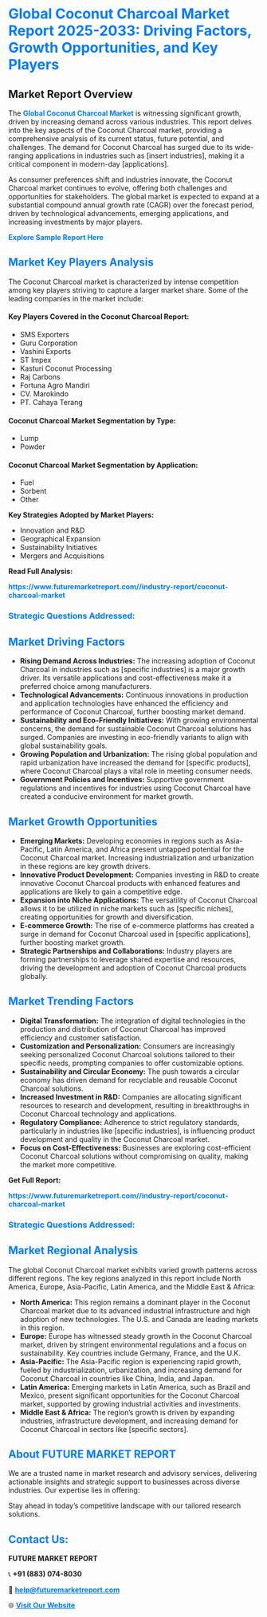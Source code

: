 <h1 style="color: #007BFF;">Global Coconut Charcoal Market Report 2025-2033: Driving Factors, Growth Opportunities, and Key Players</h1>

<section id="overview">
<h2>Market Report Overview</h2>
<p>The <a href="https://www.futuremarketreport.com//industry-report/coconut-charcoal-market" style="color: #007BFF; text-decoration: none;"><strong>Global Coconut Charcoal Market</strong></a> is witnessing significant growth, driven by increasing demand across various industries. This report delves into the key aspects of the Coconut Charcoal market, providing a comprehensive analysis of its current status, future potential, and challenges. The demand for Coconut Charcoal has surged due to its wide-ranging applications in industries such as [insert industries], making it a critical component in modern-day [applications].</p>
<p>As consumer preferences shift and industries innovate, the Coconut Charcoal market continues to evolve, offering both challenges and opportunities for stakeholders. The global market is expected to expand at a substantial compound annual growth rate (CAGR) over the forecast period, driven by technological advancements, emerging applications, and increasing investments by major players.</p>
</section>

<section id="overview">
<p><a href="https://www.futuremarketreport.com//request-sample/reportId=52229" style="color: #007BFF; text-decoration: none;"><strong>Explore Sample Report Here</strong></a></p>
</section>

<section id="key-players">
<h2 style="color: #007BFF;">Market Key Players Analysis</h2>
<p>The Coconut Charcoal market is characterized by intense competition among key players striving to capture a larger market share. Some of the leading companies in the market include:</p>
<h4>Key Players Covered in the Coconut Charcoal Report:</h4>
<ul><li>SMS Exporters</li><li>Guru Corporation</li><li>Vashini Exports</li><li>ST Impex</li><li>Kasturi Coconut Processing</li><li>Raj Carbons</li><li>Fortuna Agro Mandiri</li><li>CV. Marokindo</li><li>PT. Cahaya Terang</li></ul>
<h4>Coconut Charcoal Market Segmentation by Type:</h4>
<ul><li>Lump</li><li>Powder</li></ul>

<h4>Coconut Charcoal Market Segmentation by Application:</h4>
<ul><li>Fuel</li><li>Sorbent</li><li>Other</li></ul>
<p><strong>Key Strategies Adopted by Market Players:</strong></p>
<ul>
<li>Innovation and R&D</li>
<li>Geographical Expansion</li>
<li>Sustainability Initiatives</li>
<li>Mergers and Acquisitions</li>
</ul>
</section>

<section>
<p><strong>Read Full Analysis: </strong></p><a href="https://www.futuremarketreport.com//industry-report/coconut-charcoal-market" style="color: #007BFF; text-decoration: none;"><strong>https://www.futuremarketreport.com//industry-report/coconut-charcoal-market</strong></a>
<h3 style="color: #007BFF;">Strategic Questions Addressed:</h3>
</section>

<section id="driving-factors">
<h2 style="color: #007BFF;">Market Driving Factors</h2>
<ul>
<li><strong>Rising Demand Across Industries:</strong> The increasing adoption of Coconut Charcoal in industries such as [specific industries] is a major growth driver. Its versatile applications and cost-effectiveness make it a preferred choice among manufacturers.</li>
<li><strong>Technological Advancements:</strong> Continuous innovations in production and application technologies have enhanced the efficiency and performance of Coconut Charcoal, further boosting market demand.</li>
<li><strong>Sustainability and Eco-Friendly Initiatives:</strong> With growing environmental concerns, the demand for sustainable Coconut Charcoal solutions has surged. Companies are investing in eco-friendly variants to align with global sustainability goals.</li>
<li><strong>Growing Population and Urbanization:</strong> The rising global population and rapid urbanization have increased the demand for [specific products], where Coconut Charcoal plays a vital role in meeting consumer needs.</li>
<li><strong>Government Policies and Incentives:</strong> Supportive government regulations and incentives for industries using Coconut Charcoal have created a conducive environment for market growth.</li>
</ul>
</section>

<section id="growth-opportunities">
<h2 style="color: #007BFF;">Market Growth Opportunities</h2>
<ul>
<li><strong>Emerging Markets:</strong> Developing economies in regions such as Asia-Pacific, Latin America, and Africa present untapped potential for the Coconut Charcoal market. Increasing industrialization and urbanization in these regions are key growth drivers.</li>
<li><strong>Innovative Product Development:</strong> Companies investing in R&D to create innovative Coconut Charcoal products with enhanced features and applications are likely to gain a competitive edge.</li>
<li><strong>Expansion into Niche Applications:</strong> The versatility of Coconut Charcoal allows it to be utilized in niche markets such as [specific niches], creating opportunities for growth and diversification.</li>
<li><strong>E-commerce Growth:</strong> The rise of e-commerce platforms has created a surge in demand for Coconut Charcoal used in [specific applications], further boosting market growth.</li>
<li><strong>Strategic Partnerships and Collaborations:</strong> Industry players are forming partnerships to leverage shared expertise and resources, driving the development and adoption of Coconut Charcoal products globally.</li>
</ul>
</section>

<section id="trending-factors">
<h2 style="color: #007BFF;">Market Trending Factors</h2>
<ul>
<li><strong>Digital Transformation:</strong> The integration of digital technologies in the production and distribution of Coconut Charcoal has improved efficiency and customer satisfaction.</li>
<li><strong>Customization and Personalization:</strong> Consumers are increasingly seeking personalized Coconut Charcoal solutions tailored to their specific needs, prompting companies to offer customizable options.</li>
<li><strong>Sustainability and Circular Economy:</strong> The push towards a circular economy has driven demand for recyclable and reusable Coconut Charcoal solutions.</li>
<li><strong>Increased Investment in R&D:</strong> Companies are allocating significant resources to research and development, resulting in breakthroughs in Coconut Charcoal technology and applications.</li>
<li><strong>Regulatory Compliance:</strong> Adherence to strict regulatory standards, particularly in industries like [specific industries], is influencing product development and quality in the Coconut Charcoal market.</li>
<li><strong>Focus on Cost-Effectiveness:</strong> Businesses are exploring cost-efficient Coconut Charcoal solutions without compromising on quality, making the market more competitive.</li>
</ul>
</section>

<section>
<p><strong>Get Full Report: </strong></p><a href="https://www.futuremarketreport.com//industry-report/coconut-charcoal-market" style="color: #007BFF; text-decoration: none;"><strong>https://www.futuremarketreport.com//industry-report/coconut-charcoal-market</strong></a>
<h3 style="color: #007BFF;">Strategic Questions Addressed:</h3>
</section>


<section id="regional-analysis">
<h2 style="color: #007BFF;">Market Regional Analysis</h2>
<p>The global Coconut Charcoal market exhibits varied growth patterns across different regions. The key regions analyzed in this report include North America, Europe, Asia-Pacific, Latin America, and the Middle East & Africa:</p>
<ul>
<li><strong>North America:</strong> This region remains a dominant player in the Coconut Charcoal market due to its advanced industrial infrastructure and high adoption of new technologies. The U.S. and Canada are leading markets in this region.</li>
<li><strong>Europe:</strong> Europe has witnessed steady growth in the Coconut Charcoal market, driven by stringent environmental regulations and a focus on sustainability. Key countries include Germany, France, and the U.K.</li>
<li><strong>Asia-Pacific:</strong> The Asia-Pacific region is experiencing rapid growth, fueled by industrialization, urbanization, and increasing demand for Coconut Charcoal in countries like China, India, and Japan.</li>
<li><strong>Latin America:</strong> Emerging markets in Latin America, such as Brazil and Mexico, present significant opportunities for the Coconut Charcoal market, supported by growing industrial activities and investments.</li>
<li><strong>Middle East & Africa:</strong> The region’s growth is driven by expanding industries, infrastructure development, and increasing demand for Coconut Charcoal in sectors like [specific sectors].</li>
</ul>
</section>

<footer>
<h2 style="color: #007BFF;">About FUTURE MARKET REPORT</h2>
<p>We are a trusted name in market research and advisory services, delivering actionable insights and strategic support to businesses across diverse industries. Our expertise lies in offering:</p>

<p>Stay ahead in today’s competitive landscape with our tailored research solutions.</p>

<h2 style="color: #007BFF;">Contact Us:</h2>
<p><strong>FUTURE MARKET REPORT</strong></p>
<p>📞 <strong>+91 (883) 074-8030</strong></p>
<p>📧 <strong><a href="mailto:help@futuremarketreport.com" style="color: #007BFF;">help@futuremarketreport.com</a></strong></p>
<p>🌐 <strong><a href="https://www.futuremarketreport.com/" style="color: #007BFF;">Visit Our Website</a></strong></p>
</footer>